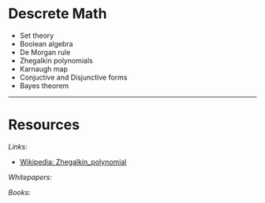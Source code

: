 # Descrete Math

* Set theory
* Boolean algebra
* De Morgan rule
* Zhegalkin polynomials
* Karnaugh map
* Conjuctive and Disjunctive forms
* Bayes theorem

___

# Resources

*Links:*
* [Wikipedia: Zhegalkin_polynomial](https://en.wikipedia.org/wiki/Zhegalkin_polynomial)

*Whitepapers:*

*Books:*

